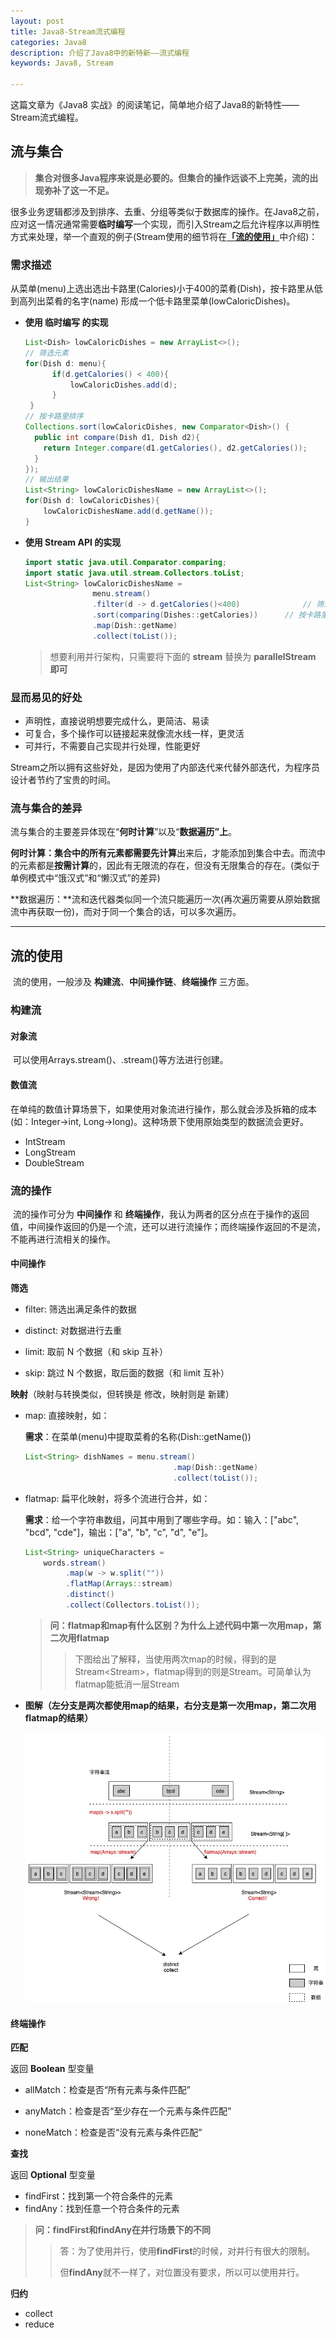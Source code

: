 ```yaml
---
layout: post
title: Java8-Stream流式编程
categories: Java8
description: 介绍了Java8中的新特新——流式编程
keywords: Java8, Stream

---
```




这篇文章为《Java8 实战》的阅读笔记，简单地介绍了Java8的新特性——Stream流式编程。

## 流与集合

> **集合对很多Java程序来说是必要的。但集合的操作远谈不上完美，流的出现弥补了这一不足。**

​	很多业务逻辑都涉及到排序、去重、分组等类似于数据库的操作。在Java8之前，应对这一情况通常需要**临时编写**一个实现，而引入Stream之后允许程序以声明性方式来处理，举一个直观的例子(Stream使用的细节将在[**「流的使用」**](#流的使用)中介绍)：

### **需求描述**

从菜单(menu)上选出选出卡路里(Calories)小于400的菜肴(Dish)，按卡路里从低到高列出菜肴的名字(name) 形成一个低卡路里菜单(lowCaloricDishes)。

- **使用 临时编写 的实现**

  ```java
  List<Dish> lowCaloricDishes = new ArrayList<>();
  // 筛选元素
  for(Dish d: menu){
  		if(d.getCalories() < 400){
  			lowCaloricDishes.add(d); 
   		}
   }
  // 按卡路里排序
  Collections.sort(lowCaloricDishes, new Comparator<Dish>() { 
  	public int compare(Dish d1, Dish d2){
  	  return Integer.compare(d1.getCalories(), d2.getCalories());
   	}
  }); 
  // 输出结果
  List<String> lowCaloricDishesName = new ArrayList<>();
  for(Dish d: lowCaloricDishes){
      lowCaloricDishesName.add(d.getName());
  }
  ```

- **使用 Stream API 的实现**

  ```java
  import static java.util.Comparator.comparing;
  import static java.util.stream.Collectors.toList;
  List<String> lowCaloricDishesName =
                 menu.stream()
                 .filter(d -> d.getCalories()<400)				// 筛选元素
                 .sort(comparing(Dishes::getCalories))		// 按卡路里排序
                 .map(Dish::getName)											// 映射菜名
                 .collect(toList());											// 结束输出结果
  ```

  > 想要利用并行架构，只需要将下面的 **stream** 替换为 **parallelStream 即可**



### 显而易见的好处

- 声明性，直接说明想要完成什么，更简洁、易读
- 可复合，多个操作可以链接起来就像流水线一样，更灵活
- 可并行，不需要自己实现并行处理，性能更好

Stream之所以拥有这些好处，是因为使用了内部迭代来代替外部迭代，为程序员设计者节约了宝贵的时间。



### 流与集合的差异

​    流与集合的主要差异体现在“**何时计算**”以及“**数据遍历”上**。

**何时计算：**集合中的所有元素都需要**先计算**出来后，才能添加到集合中去。而流中的元素都是**按需计算**的，因此有无限流的存在，但没有无限集合的存在。(类似于单例模式中“饿汉式”和“懒汉式”的差异)

**数据遍历：**流和迭代器类似同一个流只能遍历一次(再次遍历需要从原始数据流中再获取一份)，而对于同一个集合的话，可以多次遍历。

---



## 流的使用

​	流的使用，一般涉及 **构建流**、**中间操作链**、**终端操作** 三方面。

### 构建流

#### **对象流**

​	可以使用Arrays.stream()、.stream()等方法进行创建。

#### **数值流**

​	在单纯的数值计算场景下，如果使用对象流进行操作，那么就会涉及拆箱的成本(如：Integer->int, Long->long)。这种场景下使用原始类型的数据流会更好。

- IntStream
- LongStream
- DoubleStream

### 流的操作

​	流的操作可分为 **中间操作** 和 **终端操作**，我认为两者的区分点在于操作的返回值，中间操作返回的仍是一个流，还可以进行流操作；而终端操作返回的不是流，不能再进行流相关的操作。

#### 中间操作

**筛选**

- filter: 筛选出满足条件的数据

- distinct: 对数据进行去重
- limit: 取前 N 个数据（和 skip 互补）
- skip: 跳过 N 个数据，取后面的数据（和 limit 互补）



**映射**（映射与转换类似，但转换是 修改，映射则是 新建）

- map: 直接映射，如：

  **需求**：在菜单(menu)中提取菜肴的名称(Dish::getName())

  ```java
  List<String> dishNames = menu.stream()
                                   .map(Dish::getName)
                                   .collect(toList());
  ```

- flatmap: 扁平化映射，将多个流进行合并，如：

  **需求**：给一个字符串数组，问其中用到了哪些字母。如：输入：["abc", "bcd", "cde"]，输出：["a", "b", "c", "d", "e"]。

  ```java
  List<String> uniqueCharacters =
      words.stream()
           .map(w -> w.split(""))
           .flatMap(Arrays::stream)
           .distinct()
           .collect(Collectors.toList());
  ```

  > **问：flatmap和map有什么区别？为什么上述代码中第一次用map，第二次用flatmap**
  >
  > > ​	下图给出了解释，当使用两次map的时候，得到的是Stream<Stream<String>>，flatmap得到的则是Stream<String>。可简单认为flatmap能抵消一层Stream

- **图解（左分支是两次都使用map的结果，右分支是第一次用map，第二次用flatmap的结果）**

  ![map和flatmap对比](\images\posts\Java8\map和flatmap对比.jpg)



#### 终端操作



**匹配**

返回 **Boolean** 型变量 

- allMatch：检查是否“所有元素与条件匹配”

- anyMatch：检查是否“至少存在一个元素与条件匹配”
- noneMatch：检查是否“没有元素与条件匹配”



**查找**

返回 **Optional** 型变量

- findFirst：找到第一个符合条件的元素
- findAny：找到任意一个符合条件的元素

> **问：findFirst和findAny在并行场景下的不同**
>
> > 答：为了使用并行，使用**findFirst**的时候，对并行有很大的限制。
> >
> > 但**findAny**就不一样了，对位置没有要求，所以可以使用并行。



**归约**

- collect
- reduce



